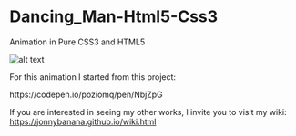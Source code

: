 # Dancing_Man-Html5-Css3
Animation in Pure CSS3 and HTML5


![alt text](https://media.giphy.com/media/KXsvOPCe4DdwK21Kgu/giphy.gif)


<p>For this animation I started from this project:</p>
https://codepen.io/poziomq/pen/NbjZpG

If you are interested in seeing my other works, I invite you to visit my wiki:
https://jonnybanana.github.io/wiki.html

